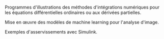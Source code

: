 Programmes d'illustrations des méthodes d'intégrations numériques pour les équations différentielles ordinaires ou aux dérivées partielles.

Mise en œuvre des modèles de machine learning pour l'analyse d'image.

Exemples d'asservissements avec Simulink.
